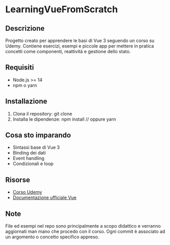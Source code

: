 # LearningVueFromScratch

## Descrizione

Progetto creato per apprendere le basi di Vue 3 seguendo un corso su Udemy. Contiene esercizi, esempi e piccole app per mettere in pratica concetti come componenti, reattività e gestione dello stato.

## Requisiti

- Node.js >= 14
- npm o yarn

## Installazione

1. Clona il repository:
    git clone <url-del-repo>
2. Installa le dipendenze:
    npm install
    // oppure
    yarn

## Cosa sto imparando

- Sintassi base di Vue 3
- Binding dei dati
- Event handling
- Condizionali e loop

## Risorse

- [Corso Udemy](https://www.udemy.com/course/vuejs-2-the-complete-guide/)
- [Documentazione ufficiale Vue](https://vuejs.org) 

## Note

File ed esempi nel repo sono principalmente a scopo didattico e verranno aggiornati man mano che procedo con il corso.
Ogni commit è associato ad un argomento o concetto specifico appreso.